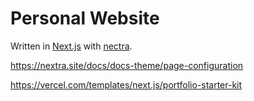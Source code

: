 # Personal Website

Written in [Next.js](https://nextjs.org/) with [nectra](https://nextra.site/).

https://nextra.site/docs/docs-theme/page-configuration

https://vercel.com/templates/next.js/portfolio-starter-kit